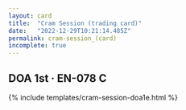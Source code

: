 ```yaml
---
layout: card
title:  "Cram Session (trading card)"
date:   "2022-12-29T10:21:14.485Z"
permalink: cram-session_(card)
incomplete: true
---
```


## DOA 1st &middot; EN-078 C

{% include templates/cram-session-doa1e.html %}
